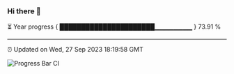 ### Hi there 👋

⏳ Year progress { ██████████████████████▁▁▁▁▁▁▁▁ } 73.91 %

---

⏰ Updated on Wed, 27 Sep 2023 18:19:58 GMT

![Progress Bar CI](https://github.com/liununu/liununu/workflows/Progress%20Bar%20CI/badge.svg)
